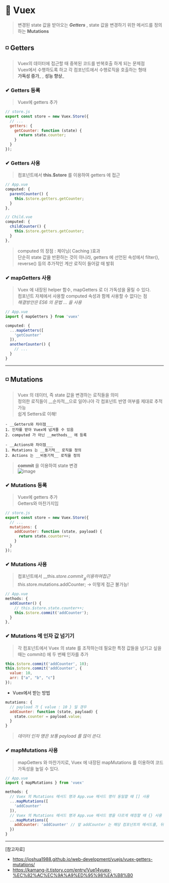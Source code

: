 # 👀 Vuex     
> 변경된 state 값을 받아오는 ___Getters___ , state 값을 변경하기 위한 메서드를 정의하는 __Mutations__    

## ◽ Getters     
> Vuex의 데이터에 접근할 때 중복된 코드를 반복호출 하게 되는 문제점    
> Vuex에서 수행하도록 하고 각 컴포넌트에서 수행로직을 호출하는 형태    
> __가독성 증가___ , __성능 향상___     

### ✔ Getters 등록    
> Vuex에 getters 추가    
```javascript
// store.js
export const store = new Vuex.Store({
  // ...
  getters: {
    getCounter: function (state) {
      return state.counter;
    }
  }
});
```     

### ✔ Getters 사용    
> 컴포넌트에서 __this.$store__ 를 이용하여 getters 에 접근     
```javascript
// App.vue
computed: {
  parentCounter() {
    this.$store.getters.getCounter;
  }
},

// Child.vue
computed: {
  childCounter() {
    this.$store.getters.getCounter;
  }
},
```     
> computed 의 장점 : 체이닝( Caching )효과    
> 단순히 state 값을 반환하는 것이 아니라, getters 에 선언된 속성에서 filter(), reverse() 등의 추가적인 계산 로직이 들어갈 때 발휘     

### ✔ mapGetters 사용    
> Vuex 에 내장된 helper 함수, mapGetters 로 더 가독성을 올릴 수 있다.        
> 컴포넌트 자체에서 사용할 computed 속성과 함께 사용할 수 없다는 점    
> _해결방안은 ES6 의 문법 ... 을 사용_ 
```javascript
// App.vue
import { mapGetters } from 'vuex'

computed: {
  ...mapGetters([
    'getCounter'
  ]),
  anotherCounter() {
    // ...
  }
}
```     
---    
## ◽ Mutations    
> Vuex 의 데이터, 즉 state 값을 변경하는 로직들을 의미     
> 정의한 로직들이 __순차적__으로 일어나야 각 컴포넌트 반영 여부를 제대로 추적 가능     
> 쉽게 Setters로 이해!   

```text 
- __Getters와 차이점___   
1. 인자를 받아 Vuex에 넘겨줄 수 있음   
2. computed 가 아닌 __methods__ 에 등록
```   
```text 
- __Actions와 차이점___   
1. Mutations 는 __동기적__ 로직을 정의
2. Actions 는 __비동기적__ 로직을 정의
```   

> __commit__ 을 이용하여 state 변경   
![image](https://user-images.githubusercontent.com/72757829/105854564-6091e880-602a-11eb-85e1-633f7c663060.png)


### ✔ Mutations 등록    
> Vuex에 getters 추가    
> Getters와 마찬가지임   
```javascript
// store.js
export const store = new Vuex.Store({
  // ...
  mutations: {
    addCounter: function (state, payload) {
      return state.counter++;
    }
  }
});
```     

### ✔ Mutations 사용    
> 컴포넌트에서 __this.$store.commit__ 를 이용하여 접근     
> this.$store.mutations.addCounter; -> 이렇게 접근 불가능!

```javascript
// App.vue
methods: {
  addCounter() {
    // this.$store.state.counter++;
    this.$store.commit('addCounter');
  }
},

```     

### ✔ Mutations 에 인자 값 넘기기     
> 각 컴포넌트에서 Vuex 의 state 를 조작하는데 필요한 특정 값들을 넘기고 싶을 때는 commit() 에 두 번째 인자를 추가   
```javascript
this.$store.commit('addCounter', 10);
this.$store.commit('addCounter', {
  value: 10,
  arr: ["a", "b", "c"]
});
```    
- Vuex에서 받는 방법   
```javascript
mutations: {
  // payload 가 { value : 10 } 일 경우
  addCounter: function (state, payload) {
    state.counter = payload.value;
  }
}
```   
> _데이터 인자 명은 보통 payload 를 많이 쓴다._   


### ✔ mapMutations 사용    
> mapGetters 와 마찬가지로, Vuex 에 내장된 mapMutations 를 이용하여 코드 가독성을 높일 수 있다.     
```javascript
// App.vue
import { mapMutations } from 'vuex'

methods: {
  // Vuex 의 Mutations 메서드 명과 App.vue 메서드 명이 동일할 때 [] 사용
  ...mapMutations([
    'addCounter'
  ]),
  // Vuex 의 Mutations 메서드 명과 App.vue 메서드 명을 다르게 매칭할 때 {} 사용
  ...mapMutations({
    addCounter: 'addCounter' // 앞 addCounter 는 해당 컴포넌트의 메서드를, 뒤 addCounter 는 Vuex 의 Mutations 를 의미
  })
}

```     
---    
[참고자료]    
- https://joshua1988.github.io/web-development/vuejs/vuex-getters-mutations/   
- https://kamang-it.tistory.com/entry/Vue14vuex-%EC%82%AC%EC%9A%A9%ED%95%98%EA%B8%B0    
